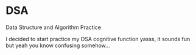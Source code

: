 # DSA
Data Structure and Algorithm Practice

I decided to start practice my DSA cognitive function yasss, it sounds fun but yeah you know confusing somehow...
